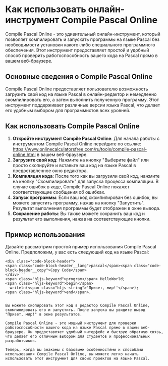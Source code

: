 Как использовать онлайн-инструмент Compile Pascal Online
========================================================

Compile Pascal Online - это удивительный онлайн-инструмент, который позволяет компилировать и запускать программы на языке Pascal без необходимости установки какого-либо специального программного обеспечения. Этот инструмент предоставляет простой и удобный способ проверить работоспособность вашего кода на Pascal прямо в вашем веб-браузере.

Основные сведения о Compile Pascal Online
-----------------------------------------

Compile Pascal Online предоставляет пользователю возможность загрузить свой код на языке Pascal в онлайн-редактор и немедленно скомпилировать его, а затем выполнить полученную программу. Этот инструмент поддерживает различные версии языка Pascal, что делает его удобным выбором для программистов всех уровней.

Как использовать Compile Pascal Online
--------------------------------------

1. **Откройте инструмент Compile Pascal Online**: Для начала работы с инструментом Compile Pascal Online перейдите по ссылке: <https://www.onlinecalculatorsfree.com/ru/tools/compile-pascal-online.html> в вашем веб-браузере.
2. **Загрузите свой код**: Нажмите на кнопку "Выберите файл" или просто скопируйте и вставьте ваш код на языке Pascal в предоставленное окно редактора.
3. **Компиляция кода**: После того как вы загрузили свой код, нажмите на кнопку "Скомпилировать" для запуска процесса компиляции. В случае ошибок в коде, Compile Pascal Online покажет соответствующие сообщения об ошибках.
4. **Запуск программы**: Если ваш код скомпилирован без ошибок, вы можете запустить программу, нажав на кнопку "Запустить". Результат выполнения программы будет отображен в окне вывода.
5. **Сохранение работы**: Вы также можете сохранить ваш код и результат его выполнения, нажав на соответствующие кнопки.

Пример использования
--------------------

Давайте рассмотрим простой пример использования Compile Pascal Online. Предположим, у вас есть следующий код на языке Pascal:

```
<div class="code-block-header">
<span class="code-block-header__lang">pascal</span><span class="code-block-header__copy">Copy Code</span>
</div>```
<span class="hljs-keyword">program</span> HelloWorld;
<span class="hljs-keyword">begin</span>
  writeln(<span class="hljs-string">'Привет, мир!'</span>);
<span class="hljs-keyword">end</span>.

```
```

Вы можете скопировать этот код в редактор Compile Pascal Online, скомпилировать его и запустить. После запуска вы увидите вывод "Привет, мир!" в окне результатов.

Compile Pascal Online - это мощный инструмент для проверки работоспособности вашего кода на языке Pascal прямо в вашем веб-браузере. Он предоставляет удобный интерфейс и быструю обратную связь, что делает его отличным выбором для студентов и профессиональных разработчиков.

Теперь, когда вы знакомы с базовыми особенностями и способами использования Compile Pascal Online, вы можете легко начать использовать этот инструмент для своих проектов на языке Pascal.